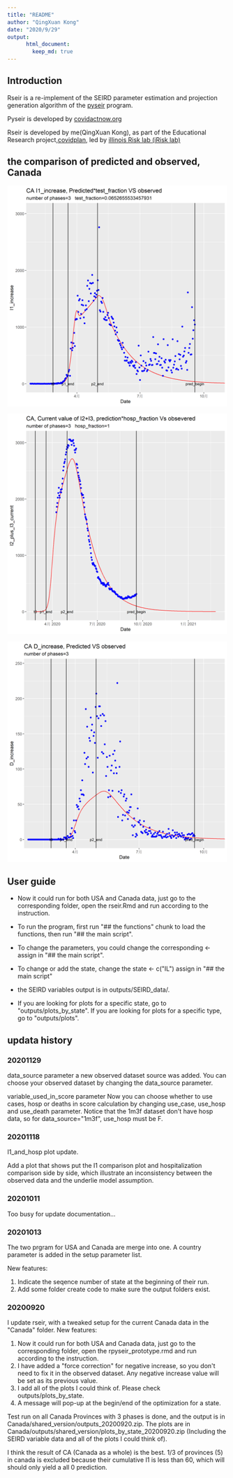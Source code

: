 ```yaml
---
title: "README"
author: "QingXuan Kong"
date: "2020/9/29"
output:
      html_document:
        keep_md: true
---
```




## Introduction
Rseir is a re-implement of the SEIRD parameter estimation and projection generation algorithm of the [pyseir](https://github.com/covid-projections/covid-data-model) program.

Pyseir is developed by [covidactnow.org](www.covidactnow.org)

Rseir is developed by me(QingXuan Kong), as part of the Educational Research project,[covidplan](https://covidplan.io/), led by [illinois Risk lab (iRisk lab)](https://irisklabuiuc.wixsite.com/actsi)

## the comparison of predicted and observed, Canada
![CA_I1_increase_zoomed](cached_output/20201013/outputs/CA/plots_by_state/CA/CA_CA_I1_increase_zoomed.png)

![CA_I2_plus_I3_current](cached_output/20201013/outputs/CA/plots_by_state/CA/CA_CA_I2_plus_I3_current.png)

![CA_D_increase_zoomed](cached_output/20201013/outputs/CA/plots_by_state/CA/CA_CA_D_increase_zoomed.png)

## User guide
* Now it could run for both USA and Canada data, just go to the corresponding folder, open the rseir.Rmd and run according to the instruction.

* To run the program, first run "## the functions" chunk to load the functions, then run "## the main script".

* To change the parameters, you could change the corresponding <- assign in "## the main script".

* To change or add the state, change the state <- c("IL") assign in "## the main script"

* the SEIRD variables output is in outputs/SEIRD_data/.

* If you are looking for plots for a specific state, go to "outputs/plots_by_state". If you are looking for plots for a specific type, go to "outputs/plots".

## updata history

### 20201129
data_source parameter
a new observed dataset source was added. You can choose your observed dataset by changing the data_source parameter.

variable_used_in_score parameter
Now you can choose whether to use cases, hosp or deaths in score calculation by changing use_case, use_hosp and use_death parameter.
Notice that the 1m3f dataset don't have hosp data, so for data_source="1m3f", use_hosp must be F.

### 20201118
I1_and_hosp plot update.

Add a plot that shows put the I1 comparison plot and hospitalization comparison side by side, which illustrate an inconsistency between the observed data and the underlie model assumption.

### 20201011
Too busy for update documentation...

### 20201013
The two prgram for USA and Canada are merge into one. A country parameter is added in the setup parameter list.

New features:
1. Indicate the seqence number of state at the beginning of their run. 
2. Add some folder create code to make sure the output folders exist.

### 20200920
I update rseir, with a tweaked setup for the current Canada data in the "Canada" folder.
New features:

1. Now it could run for both USA and Canada data, just go to the corresponding folder, open the rpyseir_prototype.rmd and run according to the instruction.
2. I have added a "force correction" for negative increase, so you don't need to fix it in the observed dataset. Any negative increase value will be set as its previous value.
3. I add all of the plots I could think of. Please check outputs/plots_by_state.
4. A message will pop-up at the begin/end of the optimization for a state.

Test run on all Canada Provinces with 3 phases is done, and the output is in Canada/shared_version/outputs_20200920.zip. The plots are in Canada/outputs/shared_version/plots_by_state_20200920.zip (Including the SEIRD variable data and all of the plots I could think of).

I think the result of CA (Canada as a whole) is the best. 1/3 of provinces (5) in canada is excluded because their cumulative I1 is less than 60, which will should only yield a all 0 prediction.
